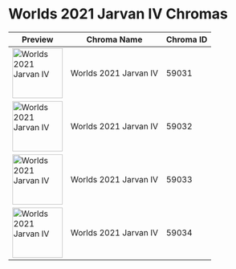 # Worlds 2021 Jarvan IV Chromas

| Preview | Chroma Name | Chroma ID |
|---|---|---|
| <img src='https://raw.communitydragon.org/latest/plugins/rcp-be-lol-game-data/global/default/v1/champion-chroma-images/59/59031.png' alt='Worlds 2021 Jarvan IV' width='100'> | Worlds 2021 Jarvan IV | 59031 |
| <img src='https://raw.communitydragon.org/latest/plugins/rcp-be-lol-game-data/global/default/v1/champion-chroma-images/59/59032.png' alt='Worlds 2021 Jarvan IV' width='100'> | Worlds 2021 Jarvan IV | 59032 |
| <img src='https://raw.communitydragon.org/latest/plugins/rcp-be-lol-game-data/global/default/v1/champion-chroma-images/59/59033.png' alt='Worlds 2021 Jarvan IV' width='100'> | Worlds 2021 Jarvan IV | 59033 |
| <img src='https://raw.communitydragon.org/latest/plugins/rcp-be-lol-game-data/global/default/v1/champion-chroma-images/59/59034.png' alt='Worlds 2021 Jarvan IV' width='100'> | Worlds 2021 Jarvan IV | 59034 |
